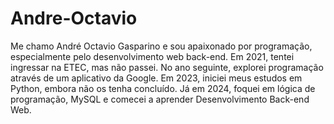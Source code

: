 # Andre-Octavio
Me chamo André Octavio Gasparino e sou apaixonado por programação, especialmente pelo desenvolvimento web back-end. Em 2021, tentei ingressar na ETEC, mas não passei. No ano seguinte, explorei programação através de um aplicativo da Google. Em 2023, iniciei meus estudos em Python, embora não os tenha concluído. Já em 2024, foquei em lógica de programação, MySQL e comecei a aprender Desenvolvimento Back-end Web.
